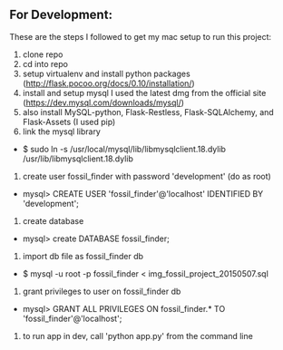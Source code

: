 ## For Development:
These are the steps I followed to get my mac setup to run this project:

1. clone repo
1. cd into repo
1. setup virtualenv and install python packages (http://flask.pocoo.org/docs/0.10/installation/)
1. install and setup mysql I used the latest dmg from the official site (https://dev.mysql.com/downloads/mysql/)
1. also install MySQL-python, Flask-Restless, Flask-SQLAlchemy, and Flask-Assets (I used pip)
1. link the mysql library 
 - $ sudo ln -s /usr/local/mysql/lib/libmysqlclient.18.dylib /usr/lib/libmysqlclient.18.dylib
1. create user fossil_finder with password 'development' (do as root)
 - mysql> CREATE USER 'fossil_finder'@'localhost' IDENTIFIED BY 'development';
1. create database
 - mysql> create DATABASE fossil_finder;
1. import db file as fossil_finder db
 - $ mysql -u root -p fossil_finder < img_fossil_project_20150507.sql
1. grant privileges to user on fossil_finder db
 - mysql> GRANT ALL PRIVILEGES ON fossil_finder.* TO 'fossil_finder'@'localhost';
1. to run app in dev, call 'python app.py' from the command line
